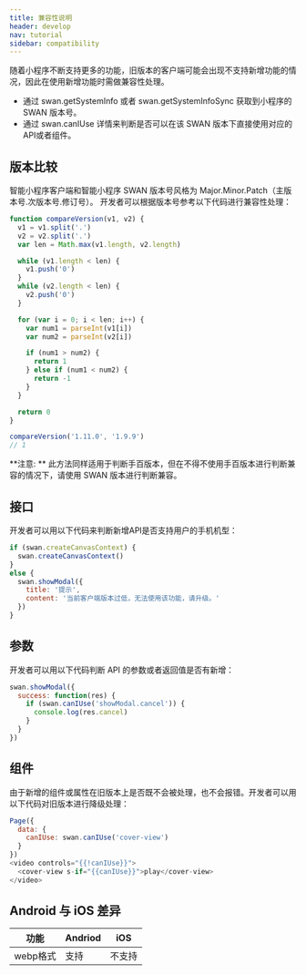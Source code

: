 ```yaml
---
title: 兼容性说明
header: develop
nav: tutorial
sidebar: compatibility
---
```


随着小程序不断支持更多的功能，旧版本的客户端可能会出现不支持新增功能的情况，因此在使用新增功能时需做兼容性处理。
 
* 通过 swan.getSystemInfo 或者 swan.getSystemInfoSync 获取到小程序的 SWAN 版本号。
* 通过 swan.canIUse 详情来判断是否可以在该 SWAN 版本下直接使用对应的API或者组件。

## 版本比较 
智能小程序客户端和智能小程序 SWAN 版本号风格为 Major.Minor.Patch（主版本号.次版本号.修订号）。 开发者可以根据版本号参考以下代码进行兼容性处理：

```js
function compareVersion(v1, v2) {
  v1 = v1.split('.')
  v2 = v2.split('.')
  var len = Math.max(v1.length, v2.length)

  while (v1.length < len) {
    v1.push('0')
  }
  while (v2.length < len) {
    v2.push('0')
  }

  for (var i = 0; i < len; i++) {
    var num1 = parseInt(v1[i])
    var num2 = parseInt(v2[i])

    if (num1 > num2) {
      return 1
    } else if (num1 < num2) {
      return -1
    }
  }

  return 0
}

compareVersion('1.11.0', '1.9.9')
// 1
```

**注意: **
此方法同样适用于判断手百版本，但在不得不使用手百版本进行判断兼容的情况下，请使用 SWAN 版本进行判断兼容。

## 接口
开发者可以用以下代码来判断新增API是否支持用户的手机机型：
```js
if (swan.createCanvasContext) {
  swan.createCanvasContext()
}
else {
  swan.showModal({
    title: '提示',
    content: '当前客户端版本过低，无法使用该功能，请升级。'
  })
}
```
## 参数
开发者可以用以下代码判断 API 的参数或者返回值是否有新增：
```js
swan.showModal({
  success: function(res) {
    if (swan.canIUse('showModal.cancel')) {
      console.log(res.cancel)
    }
  }
})
```
## 组件
由于新增的组件或属性在旧版本上是否既不会被处理，也不会报错。开发者可以用以下代码对旧版本进行降级处理：
```js
Page({
  data: {
    canIUse: swan.canIUse('cover-view')
  }
})
<video controls="{{!canIUse}}">
  <cover-view s-if="{{canIUse}}">play</cover-view>
</video>
```
## Android 与 iOS 差异

|功能|Andriod|iOS|
|--|--|--|
|webp格式|支持|不支持|